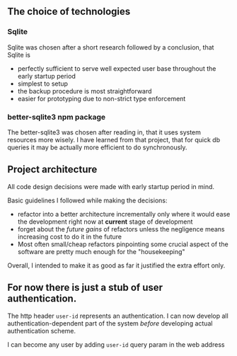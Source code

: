 ## The choice of technologies

### Sqlite
Sqlite was chosen after a short research followed by a conclusion, that Sqlite is
- perfectly sufficient to serve well expected user base throughout the early startup period
- simplest to setup
- the backup procedure is most straightforward
- easier for prototyping due to non-strict type enforcement

### better-sqlite3 npm package
The better-sqlite3 was chosen after reading in, that it uses system resources more wisely.
I have learned from that project, that for quick db queries it may be actually more efficient
to do synchronously.

## Project architecture
All code design decisions were made with early startup period in mind.

Basic guidelines I followed while making the decisions:
- refactor into a better architecture incrementally only where it would ease the development right now at **current** stage of development
- forget about the *future gains* of refactors unless the negligence means increasing cost to do it in the future
- Most often small/cheap refactors pinpointing some crucial aspect of the software are pretty much enough for the "housekeeping"

Overall, I intended to make it as good as far it justified the extra effort only.

## For now there is just a stub of user authentication.
The http header `user-id` represents an authentication.
I can now develop all authentication-dependent part of the system *before* developing actual authentication scheme.

I can become any user by adding `user-id` query param in the web address 
